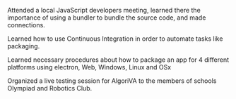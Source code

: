 Attended a local JavaScript developers meeting, learned there the importance of using a bundler to bundle the source code, and made connections.

Learned how to use Continuous Integration in order to automate tasks like packaging.

Learned necessary procedures about how to package an app for 4 different platforms using electron, Web, Windows, Linux and OSx

Organized a live testing session for AlgoriVA to the members of schools Olympiad and Robotics Club.
